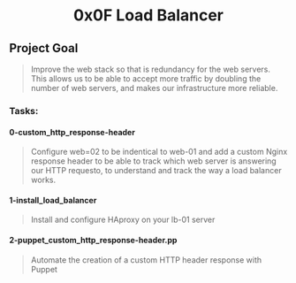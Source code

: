 <h1 align="center">0x0F Load Balancer</h1>

## Project Goal
> Improve the web stack so that is redundancy for the web servers. This allows us to be able to accept more traffic by doubling the number of web servers, and makes our infrastructure more reliable.

### Tasks:

#### 0-custom_http_response-header
> Configure web=02 to be indentical to web-01 and add a custom Nginx response header to be able to track which web server is answering our HTTP requesto, to understand and track the way a load balancer works.

#### 1-install_load_balancer
> Install and configure HAproxy on your lb-01 server

#### 2-puppet_custom_http_response-header.pp
> Automate the creation of a custom HTTP header response with Puppet
